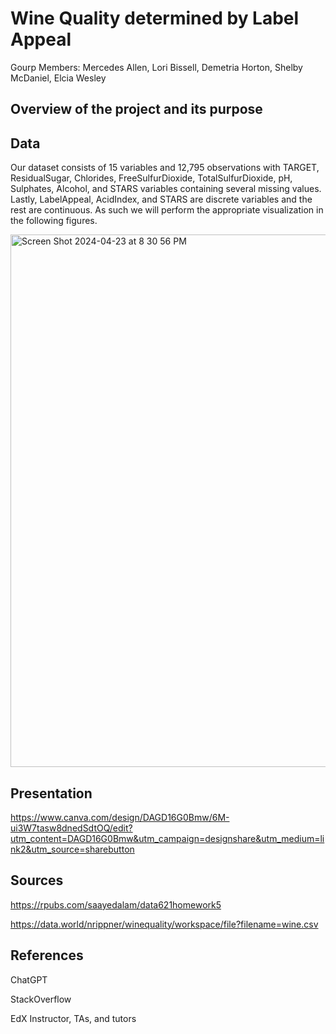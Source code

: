 # Wine Quality determined by Label Appeal

Gourp Members: Mercedes Allen, Lori Bissell, Demetria Horton, Shelby McDaniel, Elcia Wesley

## Overview of the project and its purpose


## Data
Our dataset consists of 15 variables and 12,795 observations with TARGET, ResidualSugar, Chlorides, FreeSulfurDioxide, TotalSulfurDioxide, pH, Sulphates, Alcohol, and STARS variables containing several missing values. Lastly, LabelAppeal, AcidIndex, and STARS are discrete variables and the rest are continuous. As such we will perform the appropriate visualization in the following figures.

<img width="852" alt="Screen Shot 2024-04-23 at 8 30 56 PM" src="https://github.com/symcd2020/Data_Visualization_Project-LifeExpectancyByCountry/assets/147017396/2347fcec-a216-4203-b69a-d7be53209ff4">





## Presentation
https://www.canva.com/design/DAGD16G0Bmw/6M-ui3W7tasw8dnedSdtOQ/edit?utm_content=DAGD16G0Bmw&utm_campaign=designshare&utm_medium=link2&utm_source=sharebutton

## Sources
https://rpubs.com/saayedalam/data621homework5

https://data.world/nrippner/winequality/workspace/file?filename=wine.csv

## References
ChatGPT

StackOverflow

EdX Instructor, TAs, and tutors
